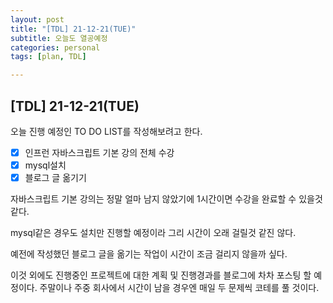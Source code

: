 ```yaml
---
layout: post
title: "[TDL] 21-12-21(TUE)"
subtitle: 오늘도 열공예정
categories: personal
tags: [plan, TDL]

---
```




## [TDL] 21-12-21(TUE)

오늘 진행 예정인 TO DO LIST를 작성해보려고 한다.

- [x] 인프런 자바스크립트 기본 강의 전체 수강
- [x] mysql설치
- [x] 블로그 글 옮기기

자바스크립트 기본 강의는 정말 얼마 남지 않았기에 1시간이면 수강을 완료할 수 있을것 같다.

mysql같은 경우도 설치만 진행할 예정이라 그리 시간이 오래 걸릴것 같진 않다.

예전에 작성했던 블로그 글을 옮기는 작업이 시간이 조금 걸리지 않을까 싶다.

이것 외에도 진행중인 프로젝트에 대한 계획 및 진행경과를 블로그에 차차 포스팅 할 예정이다. 주말이나 주중 회사에서 시간이 남을 경우엔 매일 두 문제씩 코테를 풀 것이다.